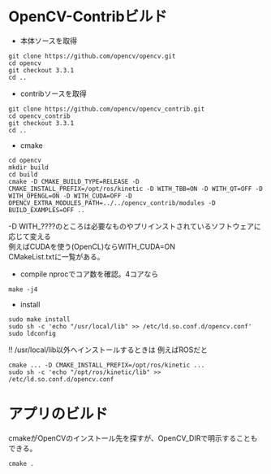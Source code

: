 # OpenCV-Contribビルド
- 本体ソースを取得
~~~
git clone https://github.com/opencv/opencv.git
cd opencv 
git checkout 3.3.1 
cd ..
~~~
- contribソースを取得
~~~
git clone https://github.com/opencv/opencv_contrib.git
cd opencv_contrib
git checkout 3.3.1
cd ..
~~~
- cmake
~~~
cd opencv
mkdir build
cd build
cmake -D CMAKE_BUILD_TYPE=RELEASE -D CMAKE_INSTALL_PREFIX=/opt/ros/kinetic -D WITH_TBB=ON -D WITH_QT=OFF -D WITH_OPENGL=ON -D WITH_CUDA=OFF -D OPENCV_EXTRA_MODULES_PATH=../../opencv_contrib/modules -D BUILD_EXAMPLES=OFF ..
~~~
-D WITH_????のところは必要なものやプリインストされているソフトウェアに応じて変える  
例えばCUDAを使う(OpenCL)ならWITH_CUDA=ON  
CMakeList.txtに一覧がある。

- compile
nprocでコア数を確認。4コアなら
~~~
make -j4
~~~
- install
~~~
sudo make install
sudo sh -c 'echo "/usr/local/lib" >> /etc/ld.so.conf.d/opencv.conf'
sudo ldconfig
~~~
!! /usr/local/lib以外へインストールするときは
例えばROSだと
~~~
cmake ... -D CMAKE_INSTALL_PREFIX=/opt/ros/kinetic ...
sudo sh -c 'echo "/opt/ros/kinetic/lib" >> /etc/ld.so.conf.d/opencv.conf
~~~
# アプリのビルド
cmakeがOpenCVのインストール先を探すが、OpenCV_DIRで明示することもできる。
~~~
cmake .
~~~
